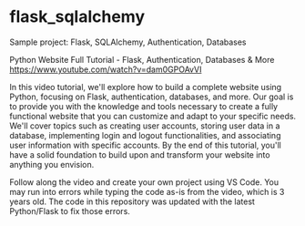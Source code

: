 # flask_sqlalchemy
Sample project: Flask, SQLAlchemy, Authentication, Databases

Python Website Full Tutorial - Flask, Authentication, Databases & More
https://www.youtube.com/watch?v=dam0GPOAvVI

In this video tutorial, we'll explore how to build a complete website using Python, focusing on Flask, authentication, databases, and more. Our goal is to provide you with the knowledge and tools necessary to create a fully functional website that you can customize and adapt to your specific needs. We'll cover topics such as creating user accounts, storing user data in a database, implementing login and logout functionalities, and associating user information with specific accounts. By the end of this tutorial, you'll have a solid foundation to build upon and transform your website into anything you envision.

Follow along the video and create your own project using VS Code.
You may run into errors while typing the code as-is from the video, which is 3 years old.
The code in this repository was updated with the latest Python/Flask to fix those errors.

